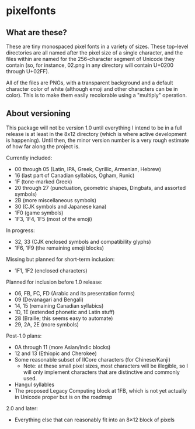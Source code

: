 # pixelfonts

## What are these?

These are tiny monospaced pixel fonts in a variety of sizes. These top-level directories are all named after the pixel size of a single character, and the files within are named for the 256-character segment of Unicode they contain (so, for instance, 02.png in any directory will contain U+0200 through U+02FF).

All of the files are PNGs, with a transparent background and a default character color of white (although emoji and other characters can be in color). This is to make them easily recolorable using a "multiply" operation.

## About versioning

This package will not be version 1.0 until everything I intend to be in a full release is at least in the 8x12 directory (which is where active development is happening). Until then, the minor version number is a very rough estimate of how far along the project is.

Currently included:
* 00 through 05 (Latin, IPA, Greek, Cyrillic, Armenian, Hebrew)
* 16 (last part of Canadian syllabics, Ogham, Runic)
* 1F (tone-marked Greek)
* 20 through 27 (punctuation, geometric shapes, Dingbats, and assorted symbols)
* 2B (more miscellaneous symbols)
* 30 (CJK symbols and Japanese kana)
* 1F0 (game symbols)
* 1F3, 1F4, 1F5 (most of the emoji)

In progress:
* 32, 33 (CJK enclosed symbols and compatibility glyphs)
* 1F6, 1F9 (the remaining emoji blocks)

Missing but planned for short-term inclusion:
* 1F1, 1F2 (enclosed characters)

Planned for inclusion before 1.0 release:
* 06, FB, FC, FD (Arabic and its presentation forms)
* 09 (Devanagari and Bengali)
* 14, 15 (remaining Canadian syllabics)
* 1D, 1E (extended phonetic and Latin stuff)
* 28 (Braille; this seems easy to automate)
* 29, 2A, 2E (more symbols)

Post-1.0 plans:
* 0A through 11 (more Asian/Indic blocks)
* 12 and 13 (Ethiopic and Cherokee)
* Some reasonable subset of IICore characters (for Chinese/Kanji)
  * Note: at these small pixel sizes, most characters will be illegible, so I will only implement characters that are distinctive and commonly used.
* Hangul syllables
* The proposed Legacy Computing block at 1FB, which is not yet actually in Unicode proper but is on the roadmap

2.0 and later:
* Everything else that can reasonably fit into an 8×12 block of pixels
